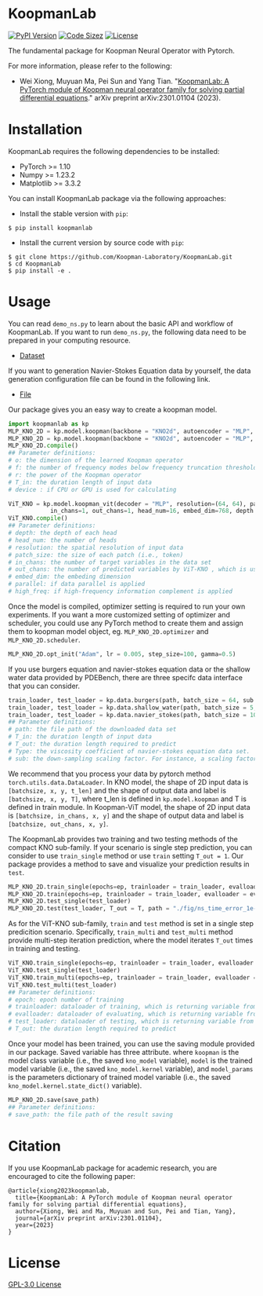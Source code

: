 # KoopmanLab
[![PyPI Version](https://img.shields.io/pypi/v/koopmanlab?color=54B435&label=PyPI)](
https://pypi.org/project/koopmanlab/)
[![Code Sizez](https://img.shields.io/github/languages/code-size/Koopman-Laboratory/KoopmanLab?label=Code%20Size)](
https://github.com/Koopman-Laboratory/KoopmanLab)
[![License](https://img.shields.io/pypi/l/koopmanlab?color=FF7000&label=License)](
https://github.com/Koopman-Laboratory/KoopmanLab/blob/main/LICENSE)

The fundamental package for Koopman Neural Operator with Pytorch.

For more information, please refer to the following: 

  - Wei Xiong, Muyuan Ma, Pei Sun and Yang Tian. "[KoopmanLab: A PyTorch module of Koopman neural operator family for solving partial differential equations](https://arxiv.org/abs/2301.01104)." arXiv preprint arXiv:2301.01104 (2023).

# Installation
KoopmanLab requires the following dependencies to be installed:
- PyTorch >= 1.10
- Numpy >= 1.23.2
- Matplotlib >= 3.3.2

You can install KoopmanLab package via the following approaches:

- Install the stable version with `pip`:

```
$ pip install koopmanlab
```

- Install the current version by source code with `pip`:
```
$ git clone https://github.com/Koopman-Laboratory/KoopmanLab.git
$ cd KoopmanLab
$ pip install -e .
```

# Usage
You can read `demo_ns.py` to learn about the basic API and workflow of KoopmanLab. If you want to run `demo_ns.py`, the following data need to be prepared in your computing resource. 
- [Dataset](https://drive.google.com/drive/folders/1UnbQh2WWc6knEHbLn-ZaXrKUZhp7pjt-)

If you want to generation Navier-Stokes Equation data by yourself, the data generation configuration file can be found in the following link.

- [File](https://github.com/zongyi-li/fourier_neural_operator/tree/master/data_generation/navier_stokes)

Our package gives you an easy way to create a koopman model.
``` python
import koopmanlab as kp
MLP_KNO_2D = kp.model.koopman(backbone = "KNO2d", autoencoder = "MLP", device = device)
MLP_KNO_2D = kp.model.koopman(backbone = "KNO2d", autoencoder = "MLP", o = o, m = m, r = r, t_in = 10, device = device)
MLP_KNO_2D.compile()
## Parameter definitions:
# o: the dimension of the learned Koopman operator
# f: the number of frequency modes below frequency truncation threshold
# r: the power of the Koopman operator
# T_in: the duration length of input data
# device : if CPU or GPU is used for calculating

ViT_KNO = kp.model.koopman_vit(decoder = "MLP", resolution=(64, 64), patch_size=(2, 2),
            in_chans=1, out_chans=1, head_num=16, embed_dim=768, depth = 16, parallel = True, high_freq = True, device=device)
ViT_KNO.compile()
## Parameter definitions:
# depth: the depth of each head 
# head_num: the number of heads
# resolution: the spatial resolution of input data
# patch_size: the size of each patch (i.e., token)
# in_chans: the number of target variables in the data set
# out_chans: the number of predicted variables by ViT-KNO , which is usually same as in_chans
# embed_dim: the embeding dimension
# parallel: if data parallel is applied
# high_freq: if high-frequency information complement is applied
```
Once the model is compiled, optimizer setting is required to run your own experiments. If you want a more customized setting of optimizer and scheduler, you could use any PyTorch method to create them and assign them to koopman model object, eg. `MLP_KNO_2D.optimizer` and `MLP_KNO_2D.scheduler`.
``` python
MLP_KNO_2D.opt_init("Adam", lr = 0.005, step_size=100, gamma=0.5)
```
If you use burgers equation and navier-stokes equation data or the shallow water data provided by PDEBench, there are three specifc data interface that you can consider.
``` python
train_loader, test_loader = kp.data.burgers(path, batch_size = 64, sub = 32)
train_loader, test_loader = kp.data.shallow_water(path, batch_size = 5, T_in = 10, T_out = 40, sub = 1)
train_loader, test_loader = kp.data.navier_stokes(path, batch_size = 10, T_in = 10, T_out = 40, type = "1e-3", sub = 1)
## Parameter definitions:
# path: the file path of the downloaded data set
# T_in: the duration length of input data
# T_out: the duration length required to predict
# Type: the viscosity coefficient of navier-stokes equation data set.
# sub: the down-sampling scaling factor. For instance, a scaling factor sub=2 acting on a 2-dimensional data with the spatial resoluion 64*64 will create a down-sampled space of 32*32. The same factor action on a 1 dimensional data with the spatial resoluion 1*64 implies a down-sampled space of 1*32.
```
We recommend that you process your data by pytorch method `torch.utils.data.DataLoader`. In KNO model, the shape of 2D input data is `[batchsize, x, y, t_len]` and the shape of output data and label is `[batchsize, x, y, T]`, where t_len is defined in `kp.model.koopman` and T is defined in train module. In Koopman-ViT model, the shape of 2D input data is `[batchsize, in_chans, x, y]` and the shape of output data and label is `[batchsize, out_chans, x, y]`.

The KoopmanLab provides two training and two testing methods of the compact KNO sub-family. If your scenario is single step prediction, you can consider to use `train_single` method or use `train` setting `T_out = 1`. Our package provides a method to save and visualize your prediction results in `test`.
``` python
MLP_KNO_2D.train_single(epochs=ep, trainloader = train_loader, evalloader = eval_loader)
MLP_KNO_2D.train(epochs=ep, trainloader = train_loader, evalloader = eval_loader, T_out = T)
MLP_KNO_2D.test_single(test_loader)
MLP_KNO_2D.test(test_loader, T_out = T, path = "./fig/ns_time_error_1e-4/", is_save = True, is_plot = True)
```
As for the ViT-KNO sub-family, `train` and `test` method is set in a single step predicition scenario. Specifically, `train_multi` and `test_multi` method provide multi-step iteration prediction, where the model iterates `T_out` times in training and testing. 
``` python
ViT_KNO.train_single(epochs=ep, trainloader = train_loader, evalloader = eval_loader)
ViT_KNO.test_single(test_loader)
ViT_KNO.train_multi(epochs=ep, trainloader = train_loader, evalloader = eval_loader, T_out = T_out)
ViT_KNO.test_multi(test_loader)
## Parameter definitions:
# epoch: epoch number of training
# trainloader: dataloader of training, which is returning variable from torch.utils.data.DataLoader
# evalloader: dataloader of evaluating, which is returning variable from torch.utils.data.DataLoader
# test_loader: dataloader of testing, which is returning variable from torch.utils.data.DataLoader
# T_out: the duration length required to predict
```
Once your model has been trained, you can use the saving module provided in our package. Saved variable has three attribute. where `koopman` is the model class variable (i.e., the saved `kno_model` variable), `model` is the trained model variable (i.e., the saved `kno_model.kernel` variable), and `model_params` is the parameters dictionary of trained model variable (i.e., the saved `kno_model.kernel.state_dict()` variable).
``` python
MLP_KNO_2D.save(save_path)
## Parameter definitions:
# save_path: the file path of the result saving
```
# Citation
If you use KoopmanLab package for academic research, you are encouraged to cite the following paper:
```
@article{xiong2023koopmanlab,
  title={KoopmanLab: A PyTorch module of Koopman neural operator family for solving partial differential equations},
  author={Xiong, Wei and Ma, Muyuan and Sun, Pei and Tian, Yang},
  journal={arXiv preprint arXiv:2301.01104},
  year={2023}
}
```

# License
[GPL-3.0 License](https://github.com/Koopman-Laboratory/KoopmanLab/blob/main/LICENSE)
